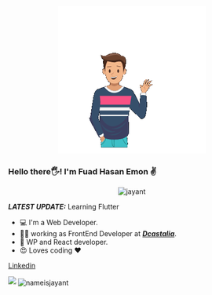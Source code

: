<p align="center">
<img src="https://github.com/shaunhossain/shaunhossain/blob/main/hello_there.gif" height="300px"/> </p>

### Hello there🖐️! I'm Fuad Hasan Emon ✌️
<p align="center"> <img src="https://komarev.com/ghpvc/?username=shaunhossain" alt="jayant" /> </p>

_**LATEST UPDATE:**_ Learning Flutter

- 💻 I'm a Web Developer.
- 👨‍💻 working as FrontEnd Developer at ***<a href="https://dcastalia.com/">Dcastalia</a>***.
- 📱 WP and React developer.
- 😍 Loves coding ❤️

<a href="https://www.linkedin.com/in/fuadhasanemon2021/"> Linkedin </a>


<img src="https://github-readme-stats.vercel.app/api?username=fuadhasanemon&&show_icons=true&title_color=ffffff&icon_color=bb2acf&text_color=daf7dc&bg_color=151515">

<img align="center" src="https://github-readme-stats.vercel.app/api/top-langs/?username=fuadhasanemon&theme=black-blue" alt="nameisjayant"/>
